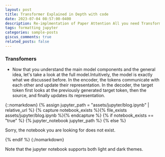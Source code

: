 ```yaml
---
layout: post
title: Transformer Explained in Depth with code 
date: 2023-07-04 08:57:00-0400
description: Re-implmentation of Paper Attention All you need Transformer
tags: formatting jupyter
categories: sample-posts
giscus_comments: true
related_posts: false
---
```


### Transfomers

* Now that you understand the main model components and the general idea, let's take a look at the full model.Intuitively, the model is exactly what we discussed before. In the encoder, the tokens communicate with each other and update their representation. In the decoder, the target token first looks at the previously generated target token, then the source, and finally updates its representation.

{::nomarkdown}
{% assign jupyter_path = "assets/jupyter/blog.ipynb" | relative_url %}
{% capture notebook_exists %}{% file_exists assets/jupyter/blog.ipynb %}{% endcapture %}
{% if notebook_exists == "true" %}
    {% jupyter_notebook jupyter_path %}
{% else %}
    <p>Sorry, the notebook you are looking for does not exist.</p>
{% endif %}
{:/nomarkdown}



<!-- {::nomarkdown}
{% assign jupyter_path = "assets/jupyter/note/Medical_imaging.ipynb" | relative_url %}
{% capture notebook_exists %}{% file_exists assets/jupyter/note/Medical_imaging.ipynb %}{% endcapture %}
{% if notebook_exists == "true" %}
    {% jupyter_notebook jupyter_path %}
{% else %}
    <p>Sorry, the notebook you are looking for does not exist.</p>
{% endif %}
{:/nomarkdown} -->



Note that the jupyter notebook supports both light and dark themes.

